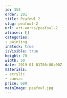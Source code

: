 ```yaml
---
id: 358
order: 201
title: Peafowl 2
slug: peafowl-2
url: art-works/peafowl-2
aliases: []
categories:
- painting
inStock: true
isVisible: true
height: 70
width: 50
date: 2019-01-01T00:00:00Z
materials:
- acrylic
- canvas
price: 600
mainImage: peafowl.jpg
---
```

